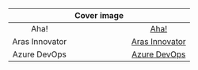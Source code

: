 <table data-view="cards">
   <thead>
      <tr>
        <th align="center"></th>
        <th data-hidden data-card-cover data-type="image">Cover image</th>
        <th data-hidden data-type="link"></th>
      </tr>
   </thead>
   <tbody>
      <tr>
        <td align="center">Aha!</td>
        <td data-object-fit="contain"><a href="./../assets/connector/Aha.png" alt="Aha!"></a></td>
        <td align="center"><a href="aha.md">Aha!</a></td>
      </tr>
      <tr>
         <td align="center">Aras Innovator</td>
         <td data-object-fit="contain"><a href="./../assets/connector/Aras.png" alt="Aras Innovator"></a></td>
        <td align="center"><a href="aras.md">Aras Innovator</a></td>
      </tr>
      <tr>
         <td align="center">Azure DevOps</td>
         <td data-object-fit="contain"><a href="./../assets/connector/azure.png" alt="Azure DevOps"></a></td>
        <td align="center"><a href="azure-devops.md">Azure DevOps</a></td>
      </tr>
   </tbody>
</table>
